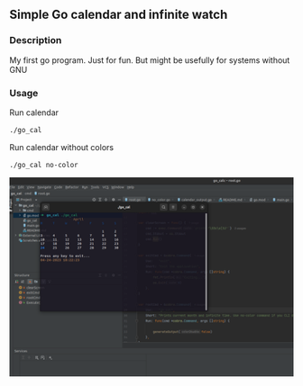 ## Simple Go calendar and infinite watch

### Description

My first go program. Just for fun. But might be usefully for systems without GNU

### Usage
Run calendar
```bash
./go_cal 
```
Run calendar without colors
```bash
./go_cal no-color
```

![pic](./pic.png)
